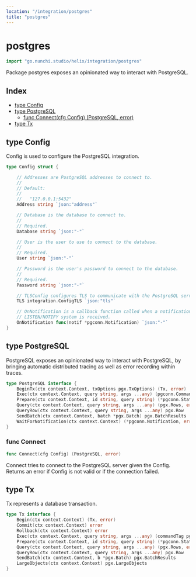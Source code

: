 ```yaml
---
location: "/integration/postgres"
title: "postgres"
---
```


# postgres

```go
import "go.nunchi.studio/helix/integration/postgres"
```

Package postgres exposes an opinionated way to interact with PostgreSQL.

## Index

- [type Config](<#Config>)
- [type PostgreSQL](<#PostgreSQL>)
  - [func Connect\(cfg Config\) \(PostgreSQL, error\)](<#Connect>)
- [type Tx](<#Tx>)


## type Config

Config is used to configure the PostgreSQL integration.

```go
type Config struct {

    // Addresses are PostgreSQL addresses to connect to.
    //
    // Default:
    //
    //   "127.0.0.1:5432"
    Address string `json:"address"`

    // Database is the database to connect to.
    //
    // Required.
    Database string `json:"-"`

    // User is the user to use to connect to the database.
    //
    // Required.
    User string `json:"-"`

    // Password is the user's password to connect to the database.
    //
    // Required.
    Password string `json:"-"`

    // TLSConfig configures TLS to communicate with the PostgreSQL server.
    TLS integration.ConfigTLS `json:"tls"`

    // OnNotification is a callback function called when a notification from the
    // LISTEN/NOTIFY system is received.
    OnNotification func(notif *pgconn.Notification) `json:"-"`
}
```

## type PostgreSQL

PostgreSQL exposes an opinionated way to interact with PostgreSQL, by bringing automatic distributed tracing as well as error recording within traces.

```go
type PostgreSQL interface {
    BeginTx(ctx context.Context, txOptions pgx.TxOptions) (Tx, error)
    Exec(ctx context.Context, query string, args ...any) (pgconn.CommandTag, error)
    Prepare(ctx context.Context, id string, query string) (*pgconn.StatementDescription, error)
    Query(ctx context.Context, query string, args ...any) (pgx.Rows, error)
    QueryRow(ctx context.Context, query string, args ...any) pgx.Row
    SendBatch(ctx context.Context, batch *pgx.Batch) pgx.BatchResults
    WaitForNotification(ctx context.Context) (*pgconn.Notification, error)
}
```

### func Connect

```go
func Connect(cfg Config) (PostgreSQL, error)
```

Connect tries to connect to the PostgreSQL server given the Config. Returns an error if Config is not valid or if the connection failed.

## type Tx

Tx represents a database transaction.

```go
type Tx interface {
    Begin(ctx context.Context) (Tx, error)
    Commit(ctx context.Context) error
    Rollback(ctx context.Context) error
    Exec(ctx context.Context, query string, args ...any) (commandTag pgconn.CommandTag, err error)
    Prepare(ctx context.Context, id string, query string) (*pgconn.StatementDescription, error)
    Query(ctx context.Context, query string, args ...any) (pgx.Rows, error)
    QueryRow(ctx context.Context, query string, args ...any) pgx.Row
    SendBatch(ctx context.Context, b *pgx.Batch) pgx.BatchResults
    LargeObjects(ctx context.Context) pgx.LargeObjects
}
```

